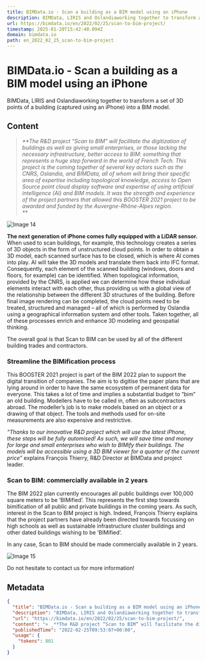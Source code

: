 ```yaml
---
title: BIMData.io - Scan a building as a BIM model using an iPhone
description: BIMData, LIRIS and Oslandiaworking together to transform a set of 3D points of a building (captured using an iPhone) into a BIM model.
url: https://bimdata.io/en/2022/02/25/scan-to-bim-project/
timestamp: 2025-01-20T15:42:40.094Z
domain: bimdata.io
path: en_2022_02_25_scan-to-bim-project
---
```


# BIMData.io - Scan a building as a BIM model using an iPhone


BIMData, LIRIS and Oslandiaworking together to transform a set of 3D points of a building (captured using an iPhone) into a BIM model.


## Content

> _**The R&D project “Scan to BIM” will facilitate the digitization of buildings as well as giving small enterprises, or those lacking the necessary infrastructure, better access to BIM: something that represents a huge step forward in the world of French Tech. This project is the coming together of several key actors such as the CNRS, Oslandia, and BIMData, all of whom will bring their specific area of expertise including topological knowledge, access to Open Source point cloud display software and expertise of using artificial intelligence (AI) and BIM models. It was the strength and experience of the project partners that allowed this BOOSTER 2021 project to be awarded and funded by the Auvergne-Rhône-Alpes region.  
> **_

![Image 14](https://bimdata.io/wp-content/uploads/2022/01/Mask-Group.png)

**The next generation of iPhone comes fully equipped with a LiDAR sensor.** When used to scan buildings, for example, this technology creates a series of 3D objects in the form of unstructured cloud points. In order to obtain a 3D model, each scanned surface has to be closed, which is where AI comes into play. AI will take the 3D models and translate them back into IFC format. Consequently, each element of the scanned building (windows, doors and floors, for example) can be identified. When topological information, provided by the CNRS, is applied we can determine how these individual elements interact with each other, thus providing us with a global view of the relationship between the different 3D structures of the building. Before final image rendering can be completed, the cloud points need to be treated, structured and managed – all of which is performed by Oslandia using a geographical information system and other tools. Taken together, all of these processes enrich and enhance 3D modeling and geospatial thinking.

The overall goal is that Scan to BIM can be used by all of the different building trades and contractors.

### **Streamline the BIMification process**

This BOOSTER 2021 project is part of the BIM 2022 plan to support the digital transition of companies. The aim is to digitise the paper plans that are lying around in order to have the same ecosystem of permanent data for everyone. This takes a lot of time and implies a substantial budget to “bim” an old building. Modellers have to be called in, often as subcontractors abroad. The modeller’s job is to make models based on an object or a drawing of that object. The tools and methods used for on-site measurements are also expensive and restrictive.

_“Thanks to our innovative R&D project which will use the latest iPhone, these steps will be fully automised! As such, we will save time and money for large and small enterprises who wish to BIMify their buildings. The models will be accessible using a 3D BIM viewer for a quarter of the current price”_ explains François Thierry, R&D Director at BIMData and project leader.

### **Scan to BIM: commercially available in 2 years**

The BIM 2022 plan currently encourages all public buildings over 100,000 square meters to be ‘BIMified’. This represents the first step towards bimification of all public and private buildings in the coming years. As such, interest in the Scan to BIM project is high. Indeed, François Thierry explains that the project partners have already been directed towards focussing on high schools as well as sustainable infrastructure cluster buildings and other dated buildings wishing to be ‘BIMified’.

In any case, Scan to BIM should be made commercially available in 2 years.

![Image 15](https://bimdata.io/wp-content/uploads/2022/01/Group-27417.png)

Do not hesitate to contact us for more information!

## Metadata

```json
{
  "title": "BIMData.io - Scan a building as a BIM model using an iPhone",
  "description": "BIMData, LIRIS and Oslandiaworking together to transform a set of 3D points of a building (captured using an iPhone) into a BIM model.",
  "url": "https://bimdata.io/en/2022/02/25/scan-to-bim-project/",
  "content": "> _**The R&D project “Scan to BIM” will facilitate the digitization of buildings as well as giving small enterprises, or those lacking the necessary infrastructure, better access to BIM: something that represents a huge step forward in the world of French Tech. This project is the coming together of several key actors such as the CNRS, Oslandia, and BIMData, all of whom will bring their specific area of expertise including topological knowledge, access to Open Source point cloud display software and expertise of using artificial intelligence (AI) and BIM models. It was the strength and experience of the project partners that allowed this BOOSTER 2021 project to be awarded and funded by the Auvergne-Rhône-Alpes region.  \n> **_\n\n![Image 14](https://bimdata.io/wp-content/uploads/2022/01/Mask-Group.png)\n\n**The next generation of iPhone comes fully equipped with a LiDAR sensor.** When used to scan buildings, for example, this technology creates a series of 3D objects in the form of unstructured cloud points. In order to obtain a 3D model, each scanned surface has to be closed, which is where AI comes into play. AI will take the 3D models and translate them back into IFC format. Consequently, each element of the scanned building (windows, doors and floors, for example) can be identified. When topological information, provided by the CNRS, is applied we can determine how these individual elements interact with each other, thus providing us with a global view of the relationship between the different 3D structures of the building. Before final image rendering can be completed, the cloud points need to be treated, structured and managed – all of which is performed by Oslandia using a geographical information system and other tools. Taken together, all of these processes enrich and enhance 3D modeling and geospatial thinking.\n\nThe overall goal is that Scan to BIM can be used by all of the different building trades and contractors.\n\n### **Streamline the BIMification process**\n\nThis BOOSTER 2021 project is part of the BIM 2022 plan to support the digital transition of companies. The aim is to digitise the paper plans that are lying around in order to have the same ecosystem of permanent data for everyone. This takes a lot of time and implies a substantial budget to “bim” an old building. Modellers have to be called in, often as subcontractors abroad. The modeller’s job is to make models based on an object or a drawing of that object. The tools and methods used for on-site measurements are also expensive and restrictive.\n\n_“Thanks to our innovative R&D project which will use the latest iPhone, these steps will be fully automised! As such, we will save time and money for large and small enterprises who wish to BIMify their buildings. The models will be accessible using a 3D BIM viewer for a quarter of the current price”_ explains François Thierry, R&D Director at BIMData and project leader.\n\n### **Scan to BIM: commercially available in 2 years**\n\nThe BIM 2022 plan currently encourages all public buildings over 100,000 square meters to be ‘BIMified’. This represents the first step towards bimification of all public and private buildings in the coming years. As such, interest in the Scan to BIM project is high. Indeed, François Thierry explains that the project partners have already been directed towards focussing on high schools as well as sustainable infrastructure cluster buildings and other dated buildings wishing to be ‘BIMified’.\n\nIn any case, Scan to BIM should be made commercially available in 2 years.\n\n![Image 15](https://bimdata.io/wp-content/uploads/2022/01/Group-27417.png)\n\nDo not hesitate to contact us for more information!",
  "publishedTime": "2022-02-25T09:53:07+00:00",
  "usage": {
    "tokens": 801
  }
}
```
